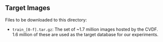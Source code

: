 Target Images
-------------

Files to be downloaded to this directory:

* `train_[0-f].tar.gz`: The set of ~1.7 million images hosted by the CVDF.
  1.6 million of these are used as the target database for our experiments.
